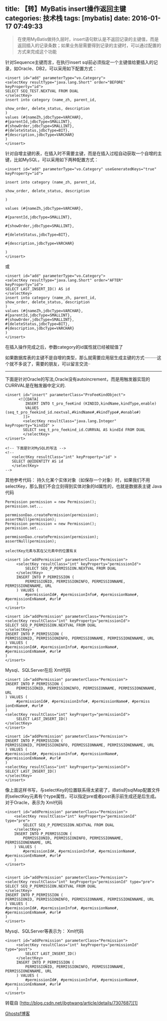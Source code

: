 title: 【转】MyBatis insert操作返回主键
categories: 技术栈
tags: [mybatis]
date: 2016-01-17 07:49:33
---
> 在使用MyBatis做持久层时，insert语句默认是不返回记录的主键值，而是返回插入的记录条数；如果业务层需要得到记录的主键时，可以通过配置的方式来完成这个功能


针对Sequence主键而言，在执行insert sql前必须指定一个主键值给要插入的记录，如Oracle、DB2，可以采用如下配置方式：

    <insert id="add" parameterType="vo.Category">
    <selectKey resultType="java.lang.Short" order="BEFORE" keyProperty="id">
    SELECT SEQ_TEST.NEXTVAL FROM DUAL
    </selectKey>
    insert into category (name_zh, parent_id,
    
    show_order, delete_status, description
    )
    values (#{nameZh,jdbcType=VARCHAR},
    #{parentId,jdbcType=SMALLINT},
    #{showOrder,jdbcType=SMALLINT},
    #{deleteStatus,jdbcType=BIT},
    #{description,jdbcType=VARCHAR}
    )
    </insert>


针对自增主键的表，在插入时不需要主键，而是在插入过程自动获取一个自增的主键，比如MySQL，可以采用如下两种配置方式：

    <insert id="add" parameterType="vo.Category" useGeneratedKeys="true" keyProperty="id">
    
    insert into category (name_zh, parent_id,
    
    show_order, delete_status, description
    
    )
    
    values (#{nameZh,jdbcType=VARCHAR},
    
    #{parentId,jdbcType=SMALLINT},
    
    #{showOrder,jdbcType=SMALLINT},
    
    #{deleteStatus,jdbcType=BIT},
    
    #{description,jdbcType=VARCHAR}
    
    )
    </insert>

或

    <insert id="add" parameterType="vo.Category">
    <selectKey resultType="java.lang.Short" order="AFTER" keyProperty="id">
    SELECT LAST_INSERT_ID() AS id
    </selectKey>
    insert into category (name_zh, parent_id,
    show_order, delete_status, description
    )
    values (#{nameZh,jdbcType=VARCHAR},
    #{parentId,jdbcType=SMALLINT},
    #{showOrder,jdbcType=SMALLINT},
    #{deleteStatus,jdbcType=BIT},
    #{description,jdbcType=VARCHAR}
    )
    </insert>


<!--more-->


在插入操作完成之后，参数category的id属性就已经被赋值了

如果数据库表的主键不是自增的类型，那么就需要应用层生成主键的方式··········这个就不多说了，需要的朋友，可以留言交流··

-----------------------------------------

下面是针对Oracle的写法,Oracle没有autoincrement，而是用触发器实现的 CURRVAL是在触发器中定义的.

    <insert id="insert" parameterClass="ProFeeKindObject">
          <![CDATA[
             INSERT INTO t_pro_feeKind (KINDID,kindName,kindType,enable)
             VALUES (seq_t_pro_feekind_id.nextval,#kindName#,#kindType#,#enable#)
            ]]>
            <selectKey resultClass="java.lang.Integer" keyProperty="kindId" >
            SELECT seq_t_pro_feekind_id.CURRVAL AS kindId FROM DUAL
            </selectKey>    
    </insert>

    <!-- 下面是针对MySQL的写法 -->
    <!--
       <selectKey resultClass="int" keyProperty="id" >
       SELECT @@IDENTITY AS id
       </selectKey>
    -->

其他参考代码：
持久化某个实体对象（如保存一个对象）时，如果我们不用selectKey，那么我们不会立刻得到实体对象的Id属性的，也就是数据表主键
Java代码

    Permission permission = new Permission(); 
    permission.set... 
    
    permmisonDao.createPermission(permission); 
    assertNull(permission); 
    Permission permission = new Permission();
    permission.set...
    
    permmisonDao.createPermission(permission);
    assertNull(permission);
    
    selectKey元素与其在父元素中的位置有关
    
    <insert id="addPermission" parameterClass="Permission">    
         <selectKey resultClass="int" keyProperty="permissionId">    
             SELECT SEQ_P_PERMISSION.NEXTVAL FROM DUAL     
         </selectKey>    
         INSERT INTO P_PERMISSION ( 
             PERMISSIONID, PERMISSIONINFO, PERMISSIONNAME, PERMISSIONENNAME, URL 
         ) VALUES ( 
             #permissionId#, #permissionInfo#, #permissionName#, #permissionEnName#, #url# 
         )     
    </insert>
    
    <insert id="addPermission" parameterClass="Permission"> 
    <selectKey resultClass="int" keyProperty="permissionId"> 
    SELECT SEQ_P_PERMISSION.NEXTVAL FROM DUAL   
    </selectKey> 
    INSERT INTO P_PERMISSION (
    PERMISSIONID, PERMISSIONINFO, PERMISSIONNAME, PERMISSIONENNAME, URL
    ) VALUES (
    #permissionId#, #permissionInfo#, #permissionName#, #permissionEnName#, #url#
    )   
    </insert>

Mysql、SQLServer在后
Xml代码

    <insert id="addPermission" parameterClass="Permission">      
    INSERT INTO P_PERMISSION ( 
         PERMISSIONID, PERMISSIONINFO, PERMISSIONNAME, PERMISSIONENNAME, URL 
    ) VALUES ( 
         #permissionId#, #permissionInfo#, #permissionName#, #permiss
    ionEnName#, #url# 
    ) 
    <selectKey resultClass="int" keyProperty="permissionId">    
         SELECT LAST_INSERT_ID()     
    </selectKey> 
    </insert>
    
    <insert id="addPermission" parameterClass="Permission">    
    INSERT INTO P_PERMISSION (
    PERMISSIONID, PERMISSIONINFO, PERMISSIONNAME, PERMISSIONENNAME, URL
    ) VALUES (
    #permissionId#, #permissionInfo#, #permissionName#, #permissionEnName#, #url#
    )
    <selectKey resultClass="int" keyProperty="permissionId"> 
    SELECT LAST_INSERT_ID()   
    </selectKey>
    </insert>

像上面这样书写，与selectKey的位置联系得太紧密了，iBatis的sqlMap配置文件的selectKey元素有个type属性，可以指定pre或者post表示前生成还是后生成。
对于Oracle，表示为
Xml代码

    <insert id="addPermission" parameterClass="Permission">    
        <selectKey resultClass="int" keyProperty="permissionId" type="pre">    
            SELECT SEQ_P_PERMISSION.NEXTVAL FROM DUAL     
        </selectKey>    
        INSERT INTO P_PERMISSION ( 
            PERMISSIONID, PERMISSIONINFO, PERMISSIONNAME, PERMISSIONENNAME, URL 
        ) VALUES ( 
            #permissionId#, #permissionInfo#, #permissionName#, #permissionEnName#, #url# 
        )     
    </insert>   
    
    
    <insert id="addPermission" parameterClass="Permission"> 
    <selectKey resultClass="int" keyProperty="permissionId" type="pre"> 
    SELECT SEQ_P_PERMISSION.NEXTVAL FROM DUAL   
    </selectKey> 
    INSERT INTO P_PERMISSION (
    PERMISSIONID, PERMISSIONINFO, PERMISSIONNAME, PERMISSIONENNAME, URL
    ) VALUES (
    #permissionId#, #permissionInfo#, #permissionName#, #permissionEnName#, #url#
    )   
    </insert>

Mysql、SQLServer等表示为：
Xml代码

    <insert id="addPermission" parameterClass="Permission">    
         <selectKey resultClass="int" keyProperty="permissionId" type="post">    
             SELECT LAST_INSERT_ID() 
         </selectKey>    
         INSERT INTO P_PERMISSION ( 
             PERMISSIONID, PERMISSIONINFO, PERMISSIONNAME, PERMISSIONENNAME, URL 
         ) VALUES ( 
             #permissionId#, #permissionInfo#, #permissionName#, #permissionEnName#, #url# 
         )     
    </insert>

转载自 [http://blog.csdn.net/jbgtwang/article/details/7307687][1]

[Ghostsf博客][2]


  [1]: http://blog.csdn.net/jbgtwang/article/details/7307687
  [2]: http://www.ghostsf.com
